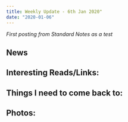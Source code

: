 ```yaml
---
title: Weekly Update - 6th Jan 2020"
date: "2020-01-06"
---
```

*First posting from Standard Notes as a test*

## News

## Interesting Reads/Links:

## Things I need to come back to:

## Photos:
